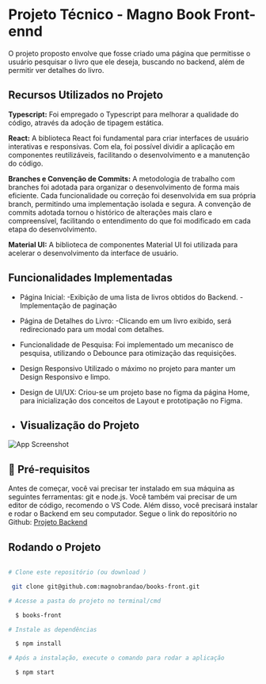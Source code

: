 # Projeto Técnico - Magno Book Front-ennd

O projeto proposto envolve que fosse criado uma página que permitisse o usuário pesquisar o livro que ele deseja, buscando no backend, além de permitir ver detalhes do livro.

## Recursos Utilizados no Projeto

**Typescript:** Foi empregado o Typescript para melhorar a qualidade do código, através da adoção de tipagem estática.

**React:** A biblioteca React foi fundamental para criar interfaces de usuário interativas e responsivas. Com ela, foi possível dividir a aplicação em componentes reutilizáveis, facilitando o desenvolvimento e a manutenção do código.

**Branches e Convenção de Commits:** A metodologia de trabalho com branches foi adotada para organizar o desenvolvimento de forma mais eficiente. Cada funcionalidade ou correção foi desenvolvida em sua própria branch, permitindo uma implementação isolada e segura. A convenção de commits adotada tornou o histórico de alterações mais claro e compreensível, facilitando o entendimento do que foi modificado em cada etapa do desenvolvimento.

**Material UI:** A biblioteca de componentes Material UI foi utilizada para acelerar o desenvolvimento da interface de usuário.

## Funcionalidades Implementadas

- Página Inicial:
  -Exibição de uma lista de livros obtidos do Backend.
  -Implementação de paginação

- Página de Detalhes do Livro:
  -Clicando em um livro exibido, será redirecionado para um modal com detalhes.

- Funcionalidade de Pesquisa:
  Foi implementado um mecanisco de pesquisa, utilizando o Debounce para otimização das requisições.

- Design Responsivo
  Utilizado o máximo no projeto para manter um Design Responsivo e limpo.

- Design de UI/UX:
  Criou-se um projeto base no figma da página Home, para inicialização dos conceitos de Layout e prototipação no Figma.

- ## Visualização do Projeto

![App Screenshot](https://i.imgur.com/wD5OSjk.png)

## 🔗 Pré-requisitos

Antes de começar, você vai precisar ter instalado em sua máquina as seguintes ferramentas: git e node.js. Você também vai precisar de um editor de código, recomendo o VS Code. Além disso, você precisará instalar e rodar o Backend em seu computador. Segue o link do repositório no Github: 
[Projeto Backend](https://github.com/magnobrandao/books-api)

## Rodando o Projeto

```bash

# Clone este repositório (ou download )

 git clone git@github.com:magnobrandao/books-front.git

# Acesse a pasta do projeto no terminal/cmd

  $ books-front

# Instale as dependências

  $ npm install

# Após a instalação, execute o comando para rodar a aplicação

  $ npm start
```

